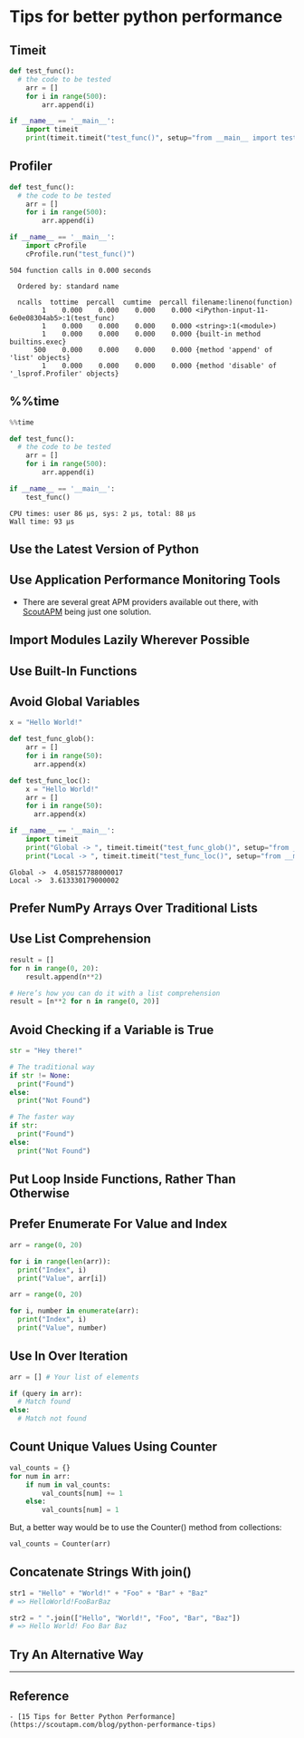 # Tips for better python performance

## Timeit
```python
def test_func():
  # the code to be tested
    arr = []
    for i in range(500):
        arr.append(i)

if __name__ == '__main__':
    import timeit
    print(timeit.timeit("test_func()", setup="from __main__ import test_func"))
```


## Profiler 
```python
def test_func():
  # the code to be tested
    arr = []
    for i in range(500):
        arr.append(i)

if __name__ == '__main__':
    import cProfile
    cProfile.run("test_func()")
```

```command
504 function calls in 0.000 seconds

  Ordered by: standard name

  ncalls  tottime  percall  cumtime  percall filename:lineno(function)
        1    0.000    0.000    0.000    0.000 <iPython-input-11-6e0e08304ab5>:1(test_func)
        1    0.000    0.000    0.000    0.000 <string>:1(<module>)
        1    0.000    0.000    0.000    0.000 {built-in method builtins.exec}
      500    0.000    0.000    0.000    0.000 {method 'append' of 'list' objects}
        1    0.000    0.000    0.000    0.000 {method 'disable' of '_lsprof.Profiler' objects}
```

## %%time
```python
%%time

def test_func():
  # the code to be tested
    arr = []
    for i in range(500):
        arr.append(i)

if __name__ == '__main__':
    test_func()
```

```command
CPU times: user 86 µs, sys: 2 µs, total: 88 µs
Wall time: 93 µs
```

## Use the Latest Version of Python

## Use Application Performance Monitoring Tools
- There are several great APM providers available out there, with [ScoutAPM](https://scoutapm.com/) being just one solution.

## Import Modules Lazily Wherever Possible

## Use Built-In Functions 

## Avoid Global Variables
```python
x = "Hello World!"

def test_func_glob():
    arr = []
    for i in range(50):
      arr.append(x)

def test_func_loc():
    x = "Hello World!"
    arr = []
    for i in range(50):
      arr.append(x)

if __name__ == '__main__':
    import timeit
    print("Global -> ", timeit.timeit("test_func_glob()", setup="from __main__ import test_func_glob"))
    print("Local -> ", timeit.timeit("test_func_loc()", setup="from __main__ import test_func_loc"))
```

```command
Global ->  4.058157788000017
Local ->  3.613330179000002
```

## Prefer NumPy Arrays Over Traditional Lists

## Use List Comprehension
```python
result = []
for n in range(0, 20):
    result.append(n**2)
```

```python
# Here’s how you can do it with a list comprehension
result = [n**2 for n in range(0, 20)]
```

## Avoid Checking if a Variable is True
```python
str = "Hey there!"

# The traditional way
if str != None:
  print("Found")
else:
  print("Not Found")

# The faster way
if str:
  print("Found")
else:
  print("Not Found")
```

## Put Loop Inside Functions, Rather Than Otherwise

## Prefer Enumerate For Value and Index
```python
arr = range(0, 20)

for i in range(len(arr)):
  print("Index", i)
  print("Value", arr[i])
```

```python
arr = range(0, 20)

for i, number in enumerate(arr):
  print("Index", i)
  print("Value", number)
```

## Use In Over Iteration
```python
arr = [] # Your list of elements

if (query in arr):
  # Match found
else:
  # Match not found
```

## Count Unique Values Using Counter
```python
val_counts = {}
for num in arr:
    if num in val_counts:
        val_counts[num] += 1
    else:
        val_counts[num] = 1
```

But, a better way would be to use the Counter() method from collections:
```python
val_counts = Counter(arr)
```

## Concatenate Strings With join()
```python
str1 = "Hello" + "World!" + "Foo" + "Bar" + "Baz"
# => HelloWorld!FooBarBaz

str2 = " ".join(["Hello", "World!", "Foo", "Bar", "Baz"])
# => Hello World! Foo Bar Baz
```

## Try An Alternative Way


---

## Reference
    - [15 Tips for Better Python Performance](https://scoutapm.com/blog/python-performance-tips)